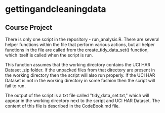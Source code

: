 # gettingandcleaningdata

<h2>Course Project</h2>

There is only one script in the repository - run_analysis.R.  There are several helper functions within the file that perform various actions, but all helper functions in the file are called from the create_tidy_data_set() function, which itself is called when the script is run.

This function assumes that the working directory contains the UCI HAR Dataset .zip folder.  If the unpacked files from that directory are present in the working directory then the script will also run properly.  If the UCI HAR Dataset is not in the working directory in some fashion then the script will fail to run.

The output of the script is a txt file called "tidy_data_set.txt," which will appear in the working directory next to the script and UCI HAR Dataset.  The content of this file is described in the CodeBook.md file.  
